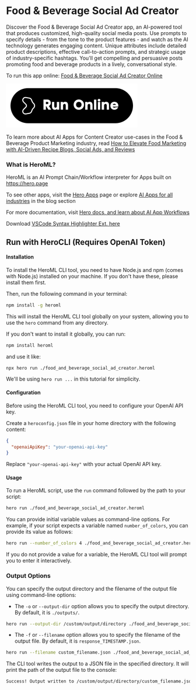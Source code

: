 # Food & Beverage Social Ad Creator

Discover the Food & Beverage Social Ad Creator app, an AI-powered tool that produces customized, high-quality social media posts. Use prompts to specify details - from the tone to the product features - and watch as the AI technology generates engaging content. Unique attributes include detailed product descriptions, effective call-to-action prompts, and strategic usage of industry-specific hashtags. You'll get compelling and persuasive posts promoting food and beverage products in a lively, conversational style.

To run this app online: [Food & Beverage Social Ad Creator Online](https://hero.page/app/food-and-beverage-social-ad-creator-ai-powered-engaging-ad-creation/8equyVY8flxfiDiQCLWC)

[![Run Food & Beverage Social Ad Creator Online](/assets/run.svg)](https://hero.page/app/food-and-beverage-social-ad-creator-ai-powered-engaging-ad-creation/8equyVY8flxfiDiQCLWC)

To learn more about AI Apps for Content Creator use-cases in the Food & Beverage Product Marketing industry, read [How to Elevate Food Marketing with AI-Driven Recipe Blogs, Social Ads, and Reviews](https://hero.page/blog/ai/food-and-beverage-product-marketing/how-to-elevate-food-marketing-with-ai-driven-recipe-blogs-social-ads-and-reviews/170883)

### What is HeroML?
HeroML is an AI Prompt Chain/Workflow interpreter for Apps built on https://hero.page 

To see other apps, visit the [Hero Apps](https://hero.page/apps) page or explore [AI Apps for all industries](https://hero.page/blog) in the blog section

For more documentation, visit [Hero docs, and learn about AI App Workflows](https://hero.page/tutorials/introduction-to-heroml)

Download [VSCode Syntax Highlighter Ext. here](https://marketplace.visualstudio.com/items?itemName=hero-page.heroml)

## Run with HeroCLI (Requires OpenAI Token)

#### Installation

To install the HeroML CLI tool, you need to have Node.js and npm (comes with Node.js) installed on your machine. If you don't have these, please install them first. 

Then, run the following command in your terminal:

```bash
npm install -g heroml
```

This will install the HeroML CLI tool globally on your system, allowing you to use the `hero` command from any directory.

If you don't want to install it globally, you can run:

```bash
npm install heroml
```

and use it like:

```bash
npx hero run ./food_and_beverage_social_ad_creator.heroml
```

We'll be using `hero run ...` in this tutorial for simplicity.

#### Configuration

Before using the HeroML CLI tool, you need to configure your OpenAI API key. 

Create a `heroconfig.json` file in your home directory with the following content:

```json
{
  "openaiApiKey": "your-openai-api-key"
}
```

Replace `"your-openai-api-key"` with your actual OpenAI API key.

#### Usage

To run a HeroML script, use the `run` command followed by the path to your script:

```bash
hero run ./food_and_beverage_social_ad_creator.heroml
```

You can provide initial variable values as command-line options. For example, if your script expects a variable named `number_of_colors`, you can provide its value as follows:

```bash
hero run --number_of_colors 4 ./food_and_beverage_social_ad_creator.heroml
```

If you do not provide a value for a variable, the HeroML CLI tool will prompt you to enter it interactively.

### Output Options

You can specify the output directory and the filename of the output file using command-line options:

- The `-o` or `--output-dir` option allows you to specify the output directory. By default, it is `./outputs/`.

```bash
hero run --output-dir /custom/output/directory ./food_and_beverage_social_ad_creator.heroml
```

- The `-f` or `--filename` option allows you to specify the filename of the output file. By default, it is `response_TIMESTAMP.json`.

```bash
hero run --filename custom_filename.json ./food_and_beverage_social_ad_creator.heroml
```

The CLI tool writes the output to a JSON file in the specified directory. It will print the path of the output file to the console:

```bash
Success! Output written to /custom/output/directory/custom_filename.json
```

